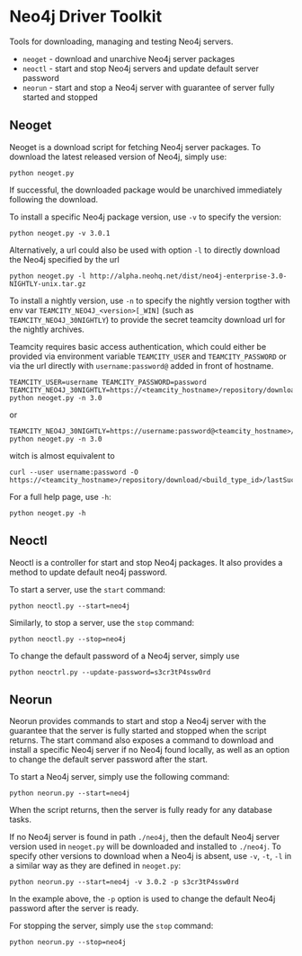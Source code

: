 # Neo4j Driver Toolkit

Tools for downloading, managing and testing Neo4j servers.

- `neoget` - download and unarchive Neo4j server packages
- `neoctl` - start and stop Neo4j servers and update default server password
- `neorun` - start and stop a Neo4j server with guarantee of server fully started and stopped


## Neoget
Neoget is a download script for fetching Neo4j server packages. To download the latest released version of Neo4j, simply use:
```
python neoget.py
```
If successful, the downloaded package would be unarchived immediately following the download.

To install a specific Neo4j package version, use `-v` to specify the version:
```
python neoget.py -v 3.0.1
```

Alternatively, a url could also be used with option `-l` to directly download the Neo4j specified by the url
```
python neoget.py -l http://alpha.neohq.net/dist/neo4j-enterprise-3.0-NIGHTLY-unix.tar.gz
```

To install a nightly version, use `-n` to specify the nightly version togther with env var `TEAMCITY_NEO4J_<version>[_WIN]` (such as `TEAMCITY_NEO4J_30NIGHTLY`) to provide the secret teamcity download url for the nightly archives.

Teamcity requires basic access authentication, which could either be provided via environment variable `TEAMCITY_USER` and `TEAMCITY_PASSWORD` or via the url directly with `username:password@` added in front of hostname.
```
TEAMCITY_USER=username TEAMCITY_PASSWORD=password TEAMCITY_NEO4J_30NIGHTLY=https://<teamcity_hostname>/repository/download/<build_type_id>/lastSuccessful/<artifact_path> python neoget.py -n 3.0
```
or
```
TEAMCITY_NEO4J_30NIGHTLY=https://username:password@<teamcity_hostname>/repository/download/<build_type_id>/lastSuccessful/<artifact_path> python neoget.py -n 3.0
```

witch is almost equivalent to
```
curl --user username:password -O https://<teamcity_hostname>/repository/download/<build_type_id>/lastSuccessful/<artifact_path>
```

For a full help page, use `-h`:
```
python neoget.py -h
```

## Neoctl
Neoctl is a controller for start and stop Neo4j packages. It also provides a method to update default neo4j password.

To start a server, use the `start` command:
```
python neoctl.py --start=neo4j
```

Similarly, to stop a server, use the `stop` command:
```
python neoctl.py --stop=neo4j
```

To change the default password of a Neo4j server, simply use
```
python neoctrl.py --update-password=s3cr3tP4ssw0rd
```


## Neorun
Neorun provides commands to start and stop a Neo4j server with the guarantee that the server is fully started and stopped when the script returns.
The start command also exposes a command to download and install a specific Neo4j server if no Neo4j found locally,
as well as an option to change the default server password after the start.

To start a Neo4j server, simply use the following command:
```
python neorun.py --start=neo4j
```
When the script returns, then the server is fully ready for any database tasks.

If no Neo4j server is found in path `./neo4j`, then the default Neo4j server version used in `neoget.py` will be downloaded and installed to `./neo4j`.
To specify other versions to download when a Neo4j is absent, use `-v`, `-t`, `-l` in a similar way as they are defined in `neoget.py`:
```
python neorun.py --start=neo4j -v 3.0.2 -p s3cr3tP4ssw0rd
```
In the example above, the `-p` option is used to change the default Neo4j password after the server is ready.

For stopping the server, simply use the `stop` command:
```
python neorun.py --stop=neo4j
```

